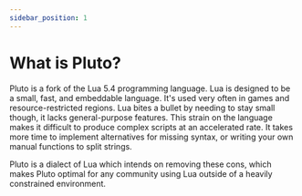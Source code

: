 ```yaml
---
sidebar_position: 1
---
```


# What is Pluto?
Pluto is a fork of the Lua 5.4 programming language. Lua is designed to be a small, fast, and embeddable language. It's used very often in games and resource-restricted regions. Lua bites a bullet by needing to stay small though, it lacks general-purpose features. This strain on the language makes it difficult to produce complex scripts at an accelerated rate. It takes more time to implement alternatives for missing syntax, or writing your own manual functions to split strings.

Pluto is a dialect of Lua which intends on removing these cons, which makes Pluto optimal for any community using Lua outside of a heavily constrained environment. 